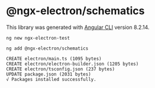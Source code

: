 # @ngx-electron/schematics

This library was generated with [Angular CLI](https://github.com/angular/angular-cli) version 8.2.14.

```
ng new ngx-electron-test

ng add @ngx-electron/schematics
```

```
CREATE electron/main.ts (1095 bytes)
CREATE electron/electron-builder.json (1205 bytes)
CREATE electron/tsconfig.json (237 bytes)
UPDATE package.json (2031 bytes)
√ Packages installed successfully.
```
